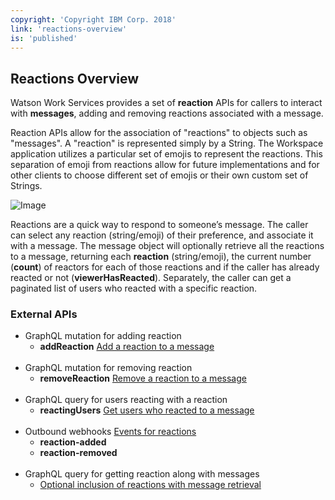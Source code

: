 ```yaml
---
copyright: 'Copyright IBM Corp. 2018'
link: 'reactions-overview'
is: 'published'
---
```

## Reactions Overview

Watson Work Services provides a set of **reaction** APIs for callers to interact with **messages**, adding and removing reactions associated with a message.

Reaction APIs allow for the association of "reactions" to objects such as "messages". A "reaction" is represented simply by a String. The Workspace application utilizes a particular set of emojis to represent the reactions. This separation of emoji from reactions allow for future implementations and for other clients to choose different set of emojis or their own custom set of Strings.

![Image](https://github.com/watsonwork/watsonwork-developer-docs/blob/master/images/reaction.png)

Reactions are a quick way to respond to someone’s message.  The caller can select any reaction (string/emoji) of their preference, and associate it with a message.  The message object will optionally retrieve all the reactions to a message, returning each **reaction** (string/emoji), the current number (**count**) of reactors for each of those reactions and if the caller has already reacted or not (**viewerHasReacted**).  Separately, the caller can get a paginated list of users who reacted with a specific reaction.

### External APIs

 * GraphQL mutation for adding reaction
    * **addReaction** [Add a reaction to a message](https://github.com/watsonwork/watsonwork-developer-docs/blob/master/guides/V1_Add_Reaction.md)
    <br>
 * GraphQL mutation for removing reaction
    * **removeReaction** [Remove a reaction to a message](https://github.com/watsonwork/watsonwork-developer-docs/blob/master/guides/V1_Remove_Reaction.md)
    <br>
 * GraphQL query for users reacting with a reaction
    * **reactingUsers** [Get users who reacted to a message](https://github.com/watsonwork/watsonwork-developer-docs/blob/master/guides/V1_Reacting_Users.md)
    <br>
 * Outbound webhooks [Events for reactions](https://github.com/watsonwork/watsonwork-developer-docs/blob/master/guides/V1_wwsg_Webhooks.md)
    * **reaction-added**
    * **reaction-removed**
    <br>
 * GraphQL query for getting reaction along with messages
    * [Optional inclusion of reactions with message retrieval](https://github.com/watsonwork/watsonwork-developer-docs/blob/master/guides/V1_message_main.md)
<br><br>


